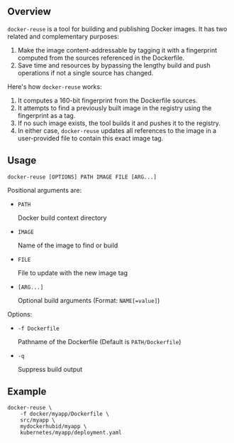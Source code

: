 ## Overview

`docker-reuse` is a tool for building and publishing Docker images. It has two 
related and complementary purposes:

1.  Make the image content-addressable by tagging it with a fingerprint
    computed from the sources referenced in the Dockerfile.
2.  Save time and resources by bypassing the lengthy build and push operations
    if not a single source has changed.

Here's how `docker-reuse` works:

1.  It computes a 160-bit fingerprint from the Dockerfile sources.
2.  It attempts to find a previously built image in the registry using the
    fingerprint as a tag.
3.  If no such image exists, the tool builds it and pushes it to the registry.
4.  In either case, `docker-reuse` updates all references to the image in a
    user-provided file to contain this exact image tag.

## Usage

`docker-reuse [OPTIONS] PATH IMAGE FILE [ARG...]`

Positional arguments are:

*   `PATH`

    Docker build context directory

*   `IMAGE`

    Name of the image to find or build

*   `FILE`

    File to update with the new image tag

*   `[ARG...]`

    Optional build arguments (Format: `NAME[=value]`)

Options:

*   `-f Dockerfile`

    Pathname of the Dockerfile (Default is `PATH/Dockerfile`)

*   `-q`

    Suppress build output

## Example

    docker-reuse \
        -f docker/myapp/Dockerfile \
        src/myapp \
        mydockerhubid/myapp \
        kubernetes/myapp/deployment.yaml
